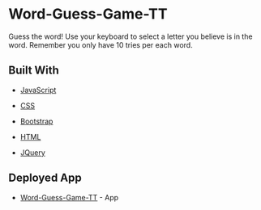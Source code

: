 # Word-Guess-Game-TT
Guess the word! Use your keyboard to select a letter you believe is in the word. Remember you only have 10 tries per each word. 


## Built With

* [JavaScript](https://developer.mozilla.org/en-US/docs/Web/JavaScript)

* [CSS](https://developer.mozilla.org/en-US/docs/Web/CSS)

* [Bootstrap](https://getbootstrap.com)

* [HTML](https://developer.mozilla.org/en-US/docs/Web/HTML)

* [JQuery](https://api.jquery.com/)


## Deployed App
* [Word-Guess-Game-TT](https://marleeg.github.io/Word-Guess-Game-TT/) - App